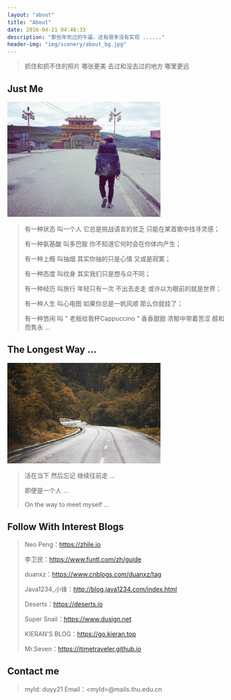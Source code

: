 ```yaml
---
layout: "about"
title: "About"
date: 2016-04-21 04:48:33
description: "那些年吹过的牛逼，还有很多没有实现 ......"
header-img: "img/scenery/about_bg.jpg"
---
```


> 抓住和抓不住的照片
> 哪张更美
> 去过和没去过的地方
> 哪里更远



## Just Me

<img src="/img/scenery/about_bg2.jpg" width="350" alt="about_bg2"></img>

> 有一种状态 叫一个人 它总是挑战语言的贫乏 只能在某首歌中找寻灵感；
>
> 有一种氨基酸 叫多巴胺 你不知道它何时会在你体内产生；
>
> 有一种上瘾 叫抽烟 其实你抽的只是心情 又或是寂寞；
>
> 有一种态度 叫纹身 其实我们只是想与众不同；
>
> 有一种经历 叫旅行 年轻只有一次 不出去走走 或许以为眼前的就是世界；
>
> 有一种人生 叫心电图 如果你总是一帆风顺 那么你就挂了；
>
> 有一种悠闲 叫 " 老板给我杯Cappuccino " 香香甜甜 浓郁中带着苦涩 醇和而隽永 …



## The Longest Way ...

<img src="/img/scenery/about_bg4.jpg" width="350" alt="about_bg4"></img>

>  活在当下 然后忘记 继续往前走 ...
>
>  即便是一个人 ...
>
>  On the way to meet myself …


## Follow With Interest Blogs

> Neo Peng：https://zhile.io
>
> 李卫民：https://www.funtl.com/zh/guide
>
> duanxz：https://www.cnblogs.com/duanxz/tag
>
> Java1234_小锋：http://blog.java1234.com/index.html
>
> Deserts：https://deserts.io
>
> Super Snail：https://www.dusign.net
>
> KIERAN'S BLOG：https://go.kieran.top
>
> Mr.Seven：https://itimetraveler.github.io

## Contact me

> myId: duyy21
> Email：\<myId\>@mails.thu.edu.cn